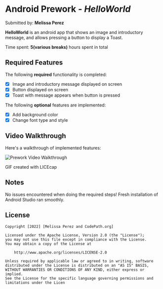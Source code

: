 # Android Prework - *HelloWorld*

Submitted by: **Melissa Perez**

**HelloWorld** is an android app that shows an image and introductory message, and allows pressing a
button to display a Toast.

Time spent: **5(various breaks)** hours spent in total

## Required Features

The following **required** functionality is completed:

* [x] Image and introductory message displayed on screen
* [x] Button displayed on screen
* [x] Toast with message appears when button is pressed

The following **optional** features are implemented:

* [x] Add background color
* [x] Change font type and style

## Video Walkthrough

Here's a walkthrough of implemented features:

<img src='http://i.imgur.com/link/to/your/gif/file.gif' title='Prework Video Walkthrough' width='' alt='Prework Video Walkthrough' />

<!-- Replace this with whatever GIF tool you used! -->
GIF created with LICEcap
<!-- Recommended tools:
[Kap](https://getkap.co/) for macOS
[ScreenToGif](https://www.screentogif.com/) for Windows
[peek](https://github.com/phw/peek) for Linux. -->

## Notes

No issues encountered when doing the required steps!
Fresh installation of Android Studio ran smoothly.

## License

    Copyright [2022] [Melissa Perez and CodePath.org]

    Licensed under the Apache License, Version 2.0 (the "License");
    you may not use this file except in compliance with the License.
    You may obtain a copy of the License at

        http://www.apache.org/licenses/LICENSE-2.0

    Unless required by applicable law or agreed to in writing, software
    distributed under the License is distributed on an "AS IS" BASIS,
    WITHOUT WARRANTIES OR CONDITIONS OF ANY KIND, either express or implied.
    See the License for the specific language governing permissions and
    limitations under the Licen

